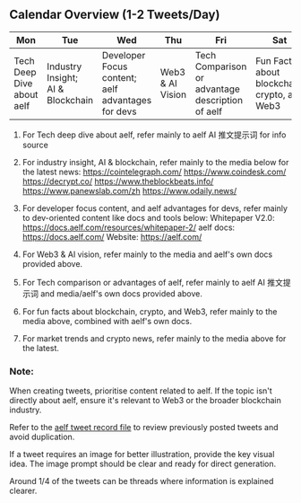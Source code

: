 ## Calendar Overview (1-2 Tweets/Day)

| Mon           | Tue           | Wed           | Thu           | Fri           | Sat           | Sun           |
|---------------|---------------|---------------|---------------|---------------|---------------|---------------|
| Tech Deep Dive about aelf | Industry Insight;<br>AI & Blockchain | Developer Focus content;<br>aelf advantages for devs | Web3 & AI Vision  | Tech Comparison or advantage description of aelf | Fun Fact about blockchain, crypto, and Web3 | Crypto Trends |

1. For Tech deep dive about aelf, refer mainly to aelf AI 推文提示词 for info source

2. For industry insight, AI & blockchain, refer mainly to the media below for the latest news:
https://cointelegraph.com/
https://www.coindesk.com/
https://decrypt.co/
https://www.theblockbeats.info/
https://www.panewslab.com/zh
https://www.odaily.news/

3. For developer focus content, and aelf advantages for devs, refer mainly to dev-oriented content like docs and tools below:
Whitepaper V2.0: https://docs.aelf.com/resources/whitepaper-2/
aelf docs: https://docs.aelf.com/
Website: https://aelf.com/
 
4. For Web3 & AI vision, refer mainly to the media and aelf's own docs provided above.

5. For Tech comparison or advantages of aelf, refer mainly to aelf AI 推文提示词 and media/aelf's own docs provided above.

6. For fun facts about blockchain, crypto, and Web3, refer mainly to the media above, combined with aelf's own docs.

7. For market trends and crypto news, refer mainly to the media above for the latest.

### Note:

When creating tweets, prioritise content related to aelf. If the topic isn't directly about aelf, ensure it's relevant to Web3 or the broader blockchain industry.

Refer to the [aelf tweet record file](https://github.com/Vickyayiya/blockchain/blob/main/aelf%20tweet%20record.md) to review previously posted tweets and avoid duplication.

If a tweet requires an image for better illustration, provide the key visual idea. The image prompt should be clear and ready for direct generation.

Around 1/4 of the tweets can be threads where information is explained clearer.
